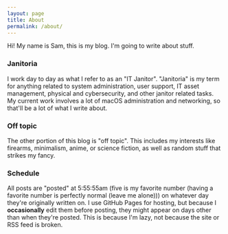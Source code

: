 ```yaml
---
layout: page
title: About
permalink: /about/
---
```


Hi!  My name is Sam, this is my blog.  I'm going to write about stuff.

### Janitoria
I work day to day as what I refer to as an "IT Janitor".  "Janitoria" is my term for anything related to system administration, user support, IT asset management, physical and cybersecurity, and other janitor related tasks.  My current work involves a lot of macOS administration and networking, so that'll be a lot of what I write about.

### Off topic
The other portion of this blog is "off topic".  This includes my interests like firearms, minimalism, anime, or science fiction, as well as random stuff that strikes my fancy.

### Schedule
All posts are "posted" at 5:55:55am (five is my favorite number (having a favorite number is perfectly normal (leave me alone))) on whatever day they're originally written on.  I use GitHub Pages for hosting, but because I **occasionally** edit them before posting, they might appear on days other than when they're posted.  This is because I'm lazy, not because the site or RSS feed is broken.